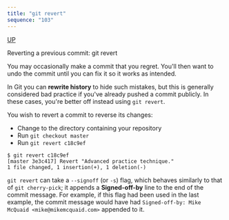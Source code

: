 ```yaml
---
title: "git revert"
sequence: "103"
---
```


[UP](/git.html)


Reverting a previous commit: git revert

You may occasionally make a commit that you regret.
You'll then want to undo the commit until you can fix it so it works as intended.

In Git you can **rewrite history** to hide such mistakes,
but this is generally considered bad practice if you've already pushed a commit publicly.
In these cases, you're better off instead using `git revert`.

You wish to revert a commit to reverse its changes:

- Change to the directory containing your repository
- Run `git checkout master`
- Run `git revert c18c9ef`

```text
$ git revert c18c9ef
[master 3e3c417] Revert "Advanced practice technique."
1 file changed, 1 insertion(+), 1 deletion(-)
```

`git revert` can take a `--signoff` (or `-s`) flag, which behaves similarly to that of `git cherry-pick`;
it appends a **Signed-off-by** line to the end of the commit message.
For example, if this flag had been used in the last example,
the commit message would have had `Signed-off-by: Mike McQuaid <mike@mikemcquaid.com>` appended to it.
